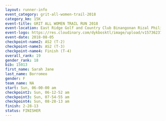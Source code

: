 ```yaml
---
layout: runner-info 
event_category: grit-all-women-trail-2018 
category_km: 15K 
event-title: GRIT ALL WOMEN TRAIL RUN 2018 
event-location: East Ridge Golf and Country Club Binangonan Rizal Philippines 
event-logo: https://res.cloudinary.com/dykbosktl/image/upload/v1573623703/Logo/GRiT_logo_2_lctn6t.png 
event-date: 2018-08-05 
checkpoint-name2: AS2 (T-2) 
checkpoint-name3: AS2 (T-3) 
checkpoint-name4: Finish (T-4) 
overall_rank: 19
gender_rank: 18
bib: 15013
first_name: Sarah Jane
last_name: Borromeo
gender: F
team_name: NA
start: Sun, 06-00-00 am
checkpoint2: Sun, 06-12-52 am
checkpoint3: Sun, 07-54-55 am
checkpoint4: Sun, 08-28-13 am
finish: 2-28-13
status: FINISHER
---
```

